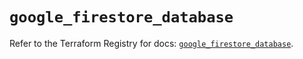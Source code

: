 # `google_firestore_database`

Refer to the Terraform Registry for docs: [`google_firestore_database`](https://registry.terraform.io/providers/hashicorp/google-beta/5.39.1/docs/resources/google_firestore_database).
